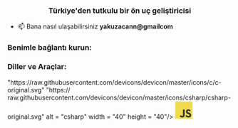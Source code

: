 <h3 align="center">Türkiye'den tutkulu bir ön uç geliştiricisi</h3>

- 📫 Bana nasıl ulaşabilirsiniz **yakuzacann@gmailcom**

<h3 align="left">Benimle bağlantı kurun:</h3>
<p align ="left">
</p>

<h3 align="left">Diller ve Araçlar:</h3>
"https://raw.githubusercontent.com/devicons/devicon/master/icons/c/c-original.svg" 
"https:// raw.githubusercontent.com/devicons/devicon/master/icons/csharp/csharp-original.svg" alt = "csharp" width = "40" height = "40"/> </a> <a href = "https: //www.w3.org/html/" "https://raw.githubusercontent.com/devicons/devicon/master/icons/html5/html5-original -wordmark.svg" alt = "html5" width = "40" height = "40"/> </a> <a href = "https://developer.mozilla.org/en-US/docs/Web/JavaScript " target = "_blank" rel = "noreferrer"> <img src = "https://raw.githubusercontent.com/devicons/devicon/master/icons/javascript/javascript-original.svg" alt = "javascript" width= "40" yükseklik = "40"/> </a> <a href = "
"https:// raw.githubusercontent.com/devicons/devicon/master/icons/mysql/mysql-original-wordmark.svg" alt = "https://raw.githubusercontent.com/devicons/devicon/master/icons/python/python-original.svg" alt = "python" width = "40" height = "40"/> </a > </p>
